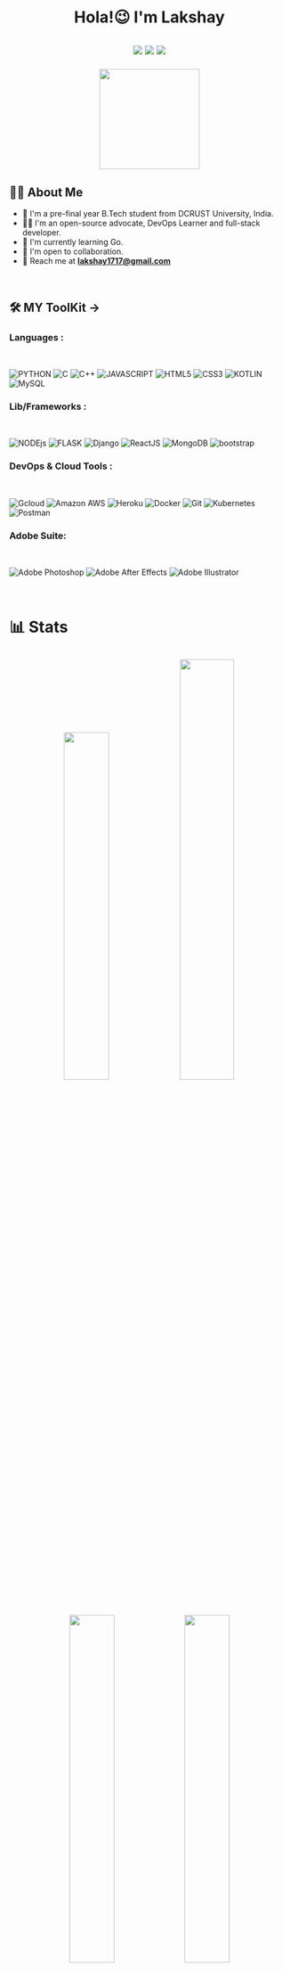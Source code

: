 <h1 align = "center">

Hola!😉 I'm Lakshay

</h1>

<h2 align = "center">

<a href="https://twitter.com/lakshay1717"><img src="https://img.shields.io/badge/Twitter-1DA1F2?style=for-the-badge&logo=twitter&logoColor=white"></a>
<a href="https://linkedin.com/in/lakshaynasa/"><img src="https://img.shields.io/badge/LinkedIn-0077B5?style=for-the-badge&logo=linkedin&logoColor=white"></a>
<a href="https://lakshay-nasa.github.io"><img src="https://img.shields.io/badge/website-000000?style=for-the-badge&logo=About.me&logoColor=white"></a>

</h2>

<div align = "center">
 <img height="180em" src="http://github-profile-summary-cards.vercel.app/api/cards/profile-details?username=lakshay-nasa&theme=moonlight" />
</div>

## 👨‍💻 About Me

- 🏫 I'm a pre-final year B.Tech student from DCRUST University, India.
- 👨‍🎓 I'm an open-source advocate, DevOps Learner and full-stack developer.
- 🌱 I'm currently learning Go.
- 🤝 I'm open to collaboration.
- 🎯 Reach me at **lakshay1717@gmail.com**

<br>

## 🛠️ MY ToolKit ->


### Languages :

<br>

![PYTHON](https://img.shields.io/badge/Python-14354C?style=for-the-badge&logo=python&logoColor=white)
![C](https://img.shields.io/badge/C-00599C?style=for-the-badge&logo=c&logoColor=white)
![C++](	https://img.shields.io/badge/C%2B%2B-00599C?style=for-the-badge&logo=c%2B%2B&logoColor=white)
![JAVASCRIPT](https://img.shields.io/badge/JavaScript-F7DF1E?style=for-the-badge&logo=javascript&logoColor=black)
![HTML5](https://img.shields.io/badge/HTML5-E34F26?style=for-the-badge&logo=html5&logoColor=white)
![CSS3](https://img.shields.io/badge/CSS3-1572B6?style=for-the-badge&logo=css3&logoColor=white)
![KOTLIN](https://img.shields.io/badge/Kotlin-0095D5?&style=for-the-badge&logo=kotlin&logoColor=white)
![MySQL](https://img.shields.io/badge/MySQL-00000F?style=for-the-badge&logo=mysql&logoColor=white)


### Lib/Frameworks :

<br>

![NODEjs](https://img.shields.io/badge/Node.js-43853D?style=for-the-badge&logo=node.js&logoColor=white)
![FLASK](https://img.shields.io/badge/Flask-000000?style=for-the-badge&logo=flask&logoColor=white)
![Django](https://img.shields.io/badge/Django-092E20?style=for-the-badge&logo=django&logoColor=white)
![ReactJS](https://img.shields.io/badge/React-20232A?style=for-the-badge&logo=react&logoColor=61DAFB)
![MongoDB](https://img.shields.io/badge/MongoDB-4EA94B?style=for-the-badge&logo=mongodb&logoColor=white)
![bootstrap](https://img.shields.io/badge/Bootstrap-563D7C?style=for-the-badge&logo=bootstrap&logoColor=white)


### DevOps & Cloud Tools :

<br>

![Gcloud](https://img.shields.io/badge/Google_Cloud-4285F4?style=for-the-badge&logo=google-cloud&logoColor=white)
![Amazon AWS](https://img.shields.io/badge/Amazon_AWS-232F3E?style=for-the-badge&logo=amazon-aws&logoColor=white)
![Heroku](https://img.shields.io/badge/Heroku-430098?style=for-the-badge&logo=heroku&logoColor=white)
![Docker](https://img.shields.io/badge/docker-%230db7ed.svg?style=for-the-badge&logo=docker&logoColor=white)
![Git](https://img.shields.io/badge/-git-F1502F?style=for-the-badge&logo=git&logoColor=white)
![Kubernetes](https://img.shields.io/badge/kubernetes-%23326ce5.svg?style=for-the-badge&logo=kubernetes&logoColor=white)
![Postman](https://img.shields.io/badge/Postman-FF6C37?style=for-the-badge&logo=postman&logoColor=white)


### Adobe Suite:

<br>

![Adobe Photoshop](https://img.shields.io/badge/adobe%20photoshop-%2331A8FF.svg?style=for-the-badge&logo=adobe%20photoshop&logoColor=white)
![Adobe After Effects](https://img.shields.io/badge/Adobe%20After%20Effects-9999FF.svg?style=for-the-badge&logo=Adobe%20After%20Effects&logoColor=white)
![Adobe Illustrator](https://img.shields.io/badge/adobe%20illustrator-%23FF9A00.svg?style=for-the-badge&logo=adobe%20illustrator&logoColor=white)

<br>

# 📊 Stats

<h2 align = "center">

<img width="40%" src="https://github-readme-stats.vercel.app/api?username=lakshay-nasa&theme=dracula">
<img width="44%" src="https://github-readme-streak-stats.herokuapp.com/?user=lakshay-nasa&theme=dracula">
<img width="40%" src="http://github-profile-summary-cards.vercel.app/api/cards/most-commit-language?username=lakshay-nasa&theme=dracula">
<img width="40%" src="http://github-profile-summary-cards.vercel.app/api/cards/repos-per-language?username=lakshay-nasa&theme=dracula">
</h2>
